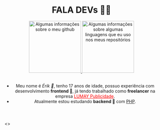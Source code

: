 <!--
**erikfritas/erikfritas** is a ✨ _special_ ✨ repository because its `README.md` (this file) appears on your GitHub profile.

Here are some ideas to get you started:

- 🔭 I’m currently working on ...
- 🌱 I’m currently learning ...
- 👯 I’m looking to collaborate on ...
- 🤔 I’m looking for help with ...
- 💬 Ask me about ...
- 📫 How to reach me: ...
- 😄 Pronouns: ...
- ⚡ Fun fact: ...
-->

<header style="width: 100%;">
  <h1>FALA DEVs 🍟✨</h1>
  <section style="width: 100%;">
    <a width="100%" style="margin: auto;" href="https://lumaypublicidade.com/#contato">
      <img height="170vw" alt="Algumas informações sobre o meu github" src="https://github-readme-stats.vercel.app/api?username=erikfritas&show_icons=true&theme=ocean_dark&include_all_commits=true&count_private=true"/>
      <img height="170vw" alt="Algumas informações sobre algumas linguagens que eu uso nos meus repositórios" src="https://github-readme-stats.vercel.app/api/top-langs/?username=erikfritas&layout=compact&langs_count=7&theme=ocean_dark"/>
    </a>
  </section>
  <br>
  <article>
    <ul>
      <li>Meu nome é <i>Érik 🍟</i>, tenho 17 anos de idade, possuo experiência com desenvolvimento <strong>frontend 🔭</strong>, já tendo trabalhado como <strong>freelancer</strong> na empresa <a style="color: red;" href="https://lumaypublicidade.com/"><u>LUMAY Publicidade</u></a>.</li>
      <li>Atualmente estou estudando <strong>backend 🌱</strong> com <a href="https://www.php.net/">PHP</a>.</li>
    </ul>
  </article>
</header>
<footer>
  <>
</footer>

